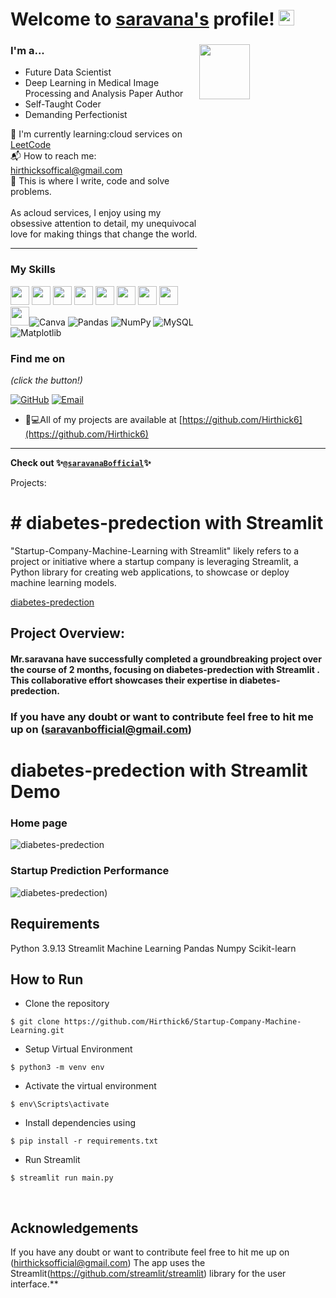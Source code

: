 
# Welcome to [saravana's](https://github.com/saravanabofficial/) profile! <a href="https://github.com/saravanaBofficial/"> <img src="https://media.giphy.com/media/hvRJCLFzcasrR4ia7z/giphy.gif" width="25px"></a>

### I'm a...   <img src="https://www.web24zone.com/wp-content/uploads/2022/10/46207-programmer-1.gif" height=15% width=40% align="right">

* Future Data Scientist 
* Deep Learning in Medical Image Processing and Analysis Paper Author
* Self-Taught Coder
* Demanding Perfectionist

🌱 I'm currently learning:cloud services on [LeetCode](https://leetcode.com/saravanabofficial)<br>
📬 How to reach me: [hirthicksoffical@gmail.com](mailto:saravanbofficial@gmail.com)<br>
💪 This is where I write, code and solve problems.<br><br>
 As acloud services, I enjoy using my obsessive attention to detail, my unequivocal love for making 
 things that change the world.


-------------------------------------------------------------------------------------------------------
### My Skills 
<img src="https://img.shields.io/badge/-C-blue?style=for-the-badge&logo=c&logoColor=FFFFFF" height="30"> <img src="https://img.shields.io/badge/-C++-blue?style=for-the-badge&logo=c%2B%2B&logoColor=FFFFFF" height="30"> <img src="http://img.shields.io/badge/-Python-blue?style=for-the-badge&logo=python&logoColor=FFFFFF" height="30"> <img src="https://img.shields.io/badge/-Java-blue?style=for-the-badge&logo=openjdk&logoColor=white" height="30"> <img src="http://img.shields.io/badge/-PHP-blue?style=for-the-badge&logo=php&logoColor=FFFFFF" height="30"> <img src="http://img.shields.io/badge/-Machine%20Learning-blue?style=for-the-badge&logo=machine-learning&logoColor=FFFFFF" height="30"> <img src="http://img.shields.io/badge/-Deep%20Learning-blue?style=for-the-badge&logo=deep-learning&logoColor=FFFFFF" height="30"> <img src="http://img.shields.io/badge/-Computer%20Vision-blue?style=for-the-badge&logo=computer-vision&logoColor=FFFFFF" height="30"> <img src="http://img.shields.io/badge/-MySQL-blue?style=for-the-badge&logo=mysql&logoColor=FFFFFF" height="30">![Canva](https://img.shields.io/badge/Canva-%2300C4CC.svg?style=for-the-badge&logo=Canva&logoColor=white)  ![Pandas](https://img.shields.io/badge/pandas-%23150458.svg?style=for-the-badge&logo=pandas&logoColor=white) ![NumPy](https://img.shields.io/badge/numpy-%23013243.svg?style=for-the-badge&logo=numpy&logoColor=white) ![MySQL](https://img.shields.io/badge/mysql-%2300000f.svg?style=for-the-badge&logo=mysql&logoColor=white)![Matplotlib](https://img.shields.io/badge/Matplotlib-%23ffffff.svg?style=for-the-badge&logo=Matplotlib&logoColor=black)



### Find me on 

_(click the button!)_

[![GitHub](https://img.shields.io/badge/-GitHub-blue?style=for-the-badge&logo=github&logoColor=white)](https://github.com/saravanabofficial) [![Email](https://img.shields.io/badge/-Email-blue?style=for-the-badge&logo=mail.ru&logoColor=white)](mailto:saravanabofficial@gmail.com)


- 👨💻All of my projects are available at [https://github.com/Hirthick6](https://github.com/Hirthick6)

-------------------------------------------------------------------------------------------------------
**Check out 
✨[`@saravanaBofficial`](https://github.com/saravanaBofficial)✨**


Projects: 
# # diabetes-predection with Streamlit 

"Startup-Company-Machine-Learning with Streamlit" likely refers to a project or initiative where a startup company is leveraging Streamlit, a Python library for creating web applications, to showcase or deploy machine learning models.



[diabetes-predection ](https://github.com/saravana/diabetes-predection)

## Project Overview:

#### Mr.saravana have successfully completed a groundbreaking project over the course of 2 months, focusing on diabetes-predection with Streamlit . This collaborative effort showcases their expertise in  diabetes-predection.

###  If you have any doubt or want to contribute feel free to hit me up on (saravanbofficial@gmail.com)


# diabetes-predection with Streamlit Demo

### Home page

![diabetes-predection](file:///C:/Users/admin/Downloads/ezgif-5-a28bc56ffe)

### Startup Prediction Performance

![diabetes-predection]([file:///C:/Users/admin/Desktop/Screenshot%202024-09-13%20155535.jpg))

## Requirements
Python 3.9.13
Streamlit
Machine Learning
Pandas
Numpy
Scikit-learn

## How to Run
* Clone the repository

```
$ git clone https://github.com/Hirthick6/Startup-Company-Machine-Learning.git
```
* Setup Virtual Environment

```
$ python3 -m venv env
```
* Activate the virtual environment

```
$ env\Scripts\activate
```
* Install dependencies using

```
$ pip install -r requirements.txt
```
* Run Streamlit

```
$ streamlit run main.py
```
</br>


## Acknowledgements
If you have any doubt or want to contribute feel free to hit me up on (hirthicksofficial@gmail.com)
The app uses the Streamlit(<https://github.com/streamlit/streamlit>) library for the user interface.**


